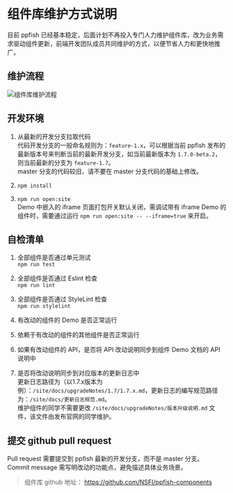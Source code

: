 # 组件库维护方式说明

目前 ppfish 已经基本稳定，后面计划不再投入专门人力维护组件库，改为业务需求驱动组件更新，前端开发团队成员共同维护的方式，以便节省人力和更快地推广。

## 维护流程

![组件库维护流程](../assets/组件库维护流程.png)

## 开发环境

1. 从最新的开发分支拉取代码  
代码开发分支的一般命名规则为：`feature-1.x`，可以根据当前 ppfish 发布的最新版本号来判断当前的最新开发分支，如当前最新版本为 `1.7.0-beta.2`，则当前最新的分支为 `feature-1.7`。  
master 分支的代码较旧，请不要在 master 分支代码的基础上修改。

1. `npm install`  

1. `npm run open:site`  
Demo 中嵌入的 iframe 页面打包开关默认关闭，需调试带有 iframe Demo 的组件时，需要通过运行 `npm run open:site -- --iframe=true` 来开启。


## 自检清单

1. 全部组件是否通过单元测试  
`npm run test`

1. 全部组件是否通过 Eslint 检查  
`npm run lint`

1. 全部组件是否通过 StyleLint 检查  
`npm run stylelint`

1. 有改动的组件的 Demo 是否正常运行  

1. 依赖于有改动的组件的其他组件是否正常运行  

1. 如果有改动组件的 API，是否将 API 改动说明同步到组件 Demo 文档的 API 说明中  

1. 是否将改动说明同步到对应版本的更新日志中  
更新日志路径为（以1.7.x版本为例）：`/site/docs/upgradeNotes/1.7/1.7.x.md`，更新日志的编写规范路径为：`/site/docs/更新日志规范.md`。  
维护组件的同学不需要更改 `/site/docs/upgradeNotes/版本升级说明.md` 文件，该文件由发布官网的同学维护。

## 提交 github pull request  

Pull request 需要提交到 ppfish 最新的开发分支，而不是 master 分支。  
Commit message 需写明改动的功能点，避免描述具体业务场景。

> 组件库 github 地址：
https://github.com/NSFI/ppfish-components
